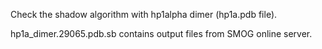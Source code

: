 Check the shadow algorithm with hp1alpha dimer (hp1a.pdb file).

hp1a_dimer.29065.pdb.sb contains output files from SMOG online server. 


